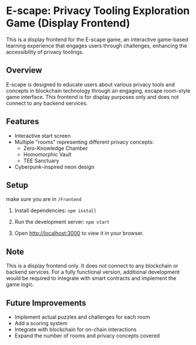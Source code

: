 # E-scape: Privacy Tooling Exploration Game (Display Frontend)

This is a display frontend for the E-scape game, an interactive game-based learning experience that engages users through challenges, enhancing the accessibility of privacy toolings.

## Overview

E-scape is designed to educate users about various privacy tools and concepts in blockchain technology through an engaging, escape room-style game interface. This frontend is for display purposes only and does not connect to any backend services.

## Features

- Interactive start screen
- Multiple "rooms" representing different privacy concepts:
  - Zero-Knowledge Chamber
  - Homomorphic Vault
  - TEE Sanctuary
- Cyberpunk-inspired neon design

## Setup

make sure you are in ```/Frontend ```

1. Install dependencies:   ```
   npm install   ```

2. Run the development server:   ```
   npm start   ```

3. Open [http://localhost:3000](http://localhost:3000) to view it in your browser.

## Note

This is a display frontend only. It does not connect to any blockchain or backend services. For a fully functional version, additional development would be required to integrate with smart contracts and implement the game logic.

## Future Improvements

- Implement actual puzzles and challenges for each room
- Add a scoring system
- Integrate with blockchain for on-chain interactions
- Expand the number of rooms and privacy concepts covered
